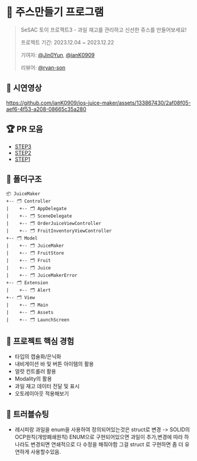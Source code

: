 # 🧃 주스만들기 프로그램

> SeSAC 토이 프로젝트3 - 과일 재고를 관리하고 신선한 쥬스를 만들어보세요!
> 
> 프로젝트 기간: 2023.12.04 ~ 2023.12.22
>
> 기여자: <td><a href="https://github.com/Jin0Yun">@Jin0Yun</a></td>, <td><a href="https://github.com/ianK0909">@ianK0909</a></td>
>
> 리뷰어: <td><a href="https://github.com/ryan-son">@ryan-son</a></td>

## 📱 시연영상

https://github.com/ianK0909/ios-juice-maker/assets/133867430/2af08f05-aef6-4f53-a208-08665c35a280

## 🏆 PR 모음
- <td><a href="https://github.com/tasty-code/ios-juice-maker/pull/116">STEP3</a></td>
- <td><a href="https://github.com/tasty-code/ios-juice-maker/pull/100">STEP2</a></td>
- <td><a href="https://github.com/tasty-code/ios-juice-maker/pull/83">STEP1</a></td>

## 📂 폴더구조
```
📦 JuiceMaker
+-- 🗂 Controller
|    +-- 🗂 AppDelegate
|    +-- 🗂 SceneDelegate
|    +-- 🗂 OrderJuiceViewController
|    +-- 🗂 FruitInventoryViewController
+-- 🗂 Model
|    +-- 🗂 JuiceMaker
|    +-- 🗂 FruitStore
|    +-- 🗂 Fruit
|    +-- 🗂 Juice
|    +-- 🗂 JuiceMakerError
+-- 🗂 Extension
|    +-- 🗂 Alert
+-- 🗂 View
|    +-- 🗂 Main
|    +-- 🗂 Assets
|    +-- 🗂 LaunchScreen
```

## 📝 프로젝트 핵심 경험
- 타입의 캡슐화/은닉화
- 내비게이션 바 및 버튼 아이템의 활용
- 얼럿 컨트롤러 활용
- Modality의 활용
- 과일 재고 데이터 전달 및 표시
- 오토레이아웃 적용해보기
    
## 🤔 트러블슈팅
- 레시피랑 과일을 enum을 사용하여 정의되어있는것은 struct로 변경
  -> SOLID의 OCP원칙(개방폐쇄원칙) ENUM으로 구현되어있으면 과일이 추가,변경에 따라 하나라도 변경되면 연쇄적으로 다 수정을 해줘야함 그걸 struct 로 구현하면 좀 더 유연하게 사용할수있음.
